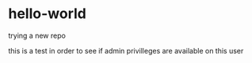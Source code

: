 # hello-world
trying a new repo

this is a test in order to see if admin privilleges are available on this user
